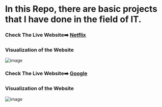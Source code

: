 # In this Repo, there are basic projects that I have done in the field of IT.

### Check The Live Website➡️ [Netflix](https://sekunev.github.io/Projects/04_Netflix/)

### Visualization of the Website
![image](https://user-images.githubusercontent.com/101554737/184588266-7f75aeaa-f5cc-4609-879d-dfa9d0ead225.png)

### Check The Live Website➡️ [Google](https://sekunev.github.io/Projects/06_Google_Landing_Page/)

### Visualization of the Website
![image](https://user-images.githubusercontent.com/101554737/184587683-eeeb960c-d3d0-4fe7-b0db-6daea6aa3515.png)





